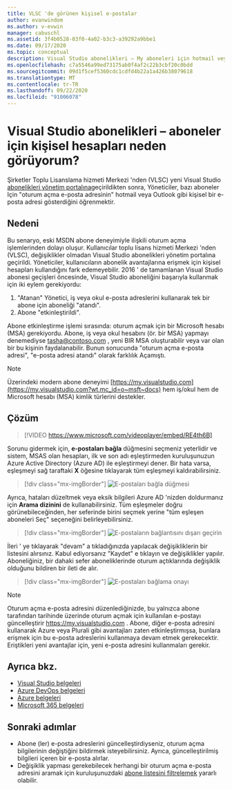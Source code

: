 ```yaml
---
title: VLSC 'de görünen kişisel e-postalar
author: evanwindom
ms.author: v-evwin
manager: cabuschl
ms.assetid: 3f4b0528-03f0-4a02-b3c3-a39292a9bbe1
ms.date: 09/17/2020
ms.topic: conceptual
description: Visual Studio abonelikleri – My aboneleri için hotmail veya Gmail adreslerini görüyorum mi?
ms.openlocfilehash: c7a5546a99ed73175ab0f4af2c22b3cbf20c0bdd
ms.sourcegitcommit: 09d1f5cef5360cdc1cdfd4b22a1a426b38079618
ms.translationtype: MT
ms.contentlocale: tr-TR
ms.lasthandoff: 09/22/2020
ms.locfileid: "91006078"
---
```

# <a name="visual-studio-subscriptions--why-do-i-see-personal-accounts-for-my-subscribers"></a>Visual Studio abonelikleri – aboneler için kişisel hesapları neden görüyorum?
Şirketler Toplu Lisanslama hizmeti Merkezi 'nden (VLSC) yeni Visual Studio [abonelikleri yönetim portalına](https://manage.visualstudio.com)geçirildikten sonra, Yöneticiler, bazı aboneler Için "oturum açma e-posta adresinin" hotmail veya Outlook gibi kişisel bir e-posta adresi gösterdiğini öğrenmektir.  

## <a name="cause"></a>Nedeni
Bu senaryo, eski MSDN abone deneyimiyle ilişkili oturum açma işlemlerinden dolayı oluşur. Kullanıcılar toplu lisans hizmeti Merkezi 'nden (VLSC), değişiklikler olmadan Visual Studio abonelikleri yönetim portalına geçirildi. Yöneticiler, kullanıcıların abonelik avantajlarına erişmek için kişisel hesapları kullandığını fark edemeyebilir. 2016 ' de tamamlanan Visual Studio abonesi geçişleri öncesinde, Visual Studio aboneliğini başarıyla kullanmak için iki eylem gerekiyordu:
1. "Atanan" Yönetici, iş veya okul e-posta adreslerini kullanarak tek bir abone için aboneliği "atandı".
2. Abone "etkinleştirildi".

Abone etkinleştirme işlemi sırasında: oturum açmak için bir Microsoft hesabı (MSA) gerekiyordu. Abone, iş veya okul hesabını (ör. bir MSA) yapmayı denemediyse tasha@contoso.com , yeni BIR MSA oluşturabilir veya var olan bir bu kişinin faydalanabilir. Bunun sonucunda "oturum açma e-posta adresi", "e-posta adresi atandı" olarak farklılık Açamıştı.

> [!NOTE]
> Üzerindeki modern abone deneyimi [https://my.visualstudio.com](https://my.visualstudio.com?wt.mc_id=o~msft~docs) hem iş/okul hem de Microsoft hesabı (MSA) kimlik türlerini destekler.

## <a name="solution"></a>Çözüm

> [!VIDEO https://www.microsoft.com/videoplayer/embed/RE4th6B]

Sorunu gidermek için, **e-postaları bağla** düğmesini seçmeniz yeterlidir ve sistem, MSAS olan hesapları, ilk ve son adı eşleştirmeden kuruluşunuzun Azure Active Directory (Azure AD) ile eşleştirmeyi dener. Bir hata varsa, eşleşmeyi sağ taraftaki **X** öğesine tıklayarak tüm eşleşmeyi kaldırabilirsiniz.  

> [!div class="mx-imgBorder"]
> ![E-postaları bağla düğmesi](_img/connect-emails/connect-emails-button.png "Kullanıcılarınıza Microsoft hesaplarıyla Azure Active Directory için e-postaları bağla ' ya tıklayın")

Ayrıca, hataları düzeltmek veya eksik bilgileri Azure AD 'nizden doldurmanız için **Arama dizinini** de kullanabilirsiniz. Tüm eşleşmeler doğru görünebileceğinden, her seferinde birini seçmek yerine "tüm eşleşen aboneleri Seç" seçeneğini belirleyebilirsiniz.  

> [!div class="mx-imgBorder"]
> ![E-postaların bağlantısını dışarı geçirin](_img/connect-emails/connect-emails-flyout.png "Azure AD kimlikleriyle eşleştirmek istediğiniz aboneleri seçin ve devam ' a tıklayın.")

İleri ' ye tıklayarak "devam" a tıkladığınızda yapılacak değişikliklerin bir listesini alırsınız. Kabul ediyorsanız "Kaydet" e tıklayın ve değişiklikler yapılır. Aboneliğiniz, bir dahaki sefer aboneliklerinde oturum açtıklarında değişiklik olduğunu bildiren bir ileti de alır.   

> [!div class="mx-imgBorder"]
> ![E-postaları bağlama onayı](_img/connect-emails/connect-emails-confirm.png "Önerilen değişiklikleri uygulamak için devam ' a tıklayın ve ardından Kaydet ' e tıklayın.") 

> [!NOTE]
> Oturum açma e-posta adresini düzenlediğinizde, bu yalnızca abone tarafından tarihinde üzerinde oturum açmak için kullanılan e-postayı güncelleştirir https://my.visualstudio.com . Abone, diğer e-posta adresini kullanarak Azure veya Plurali gibi avantajları zaten etkinleştirmışsa, bunlara erişmek için bu e-posta adreslerini kullanmaya devam etmek gerekecektir. Eriştikleri yeni avantajlar için, yeni e-posta adresini kullanmaları gerekir. 

## <a name="see-also"></a>Ayrıca bkz.
- [Visual Studio belgeleri](/visualstudio/)
- [Azure DevOps belgeleri](/azure/devops/)
- [Azure belgeleri](/azure/)
- [Microsoft 365 belgeleri](/microsoft-365/)

##  <a name="next-steps"></a>Sonraki adımlar
- Abone (ler) e-posta adreslerini güncelleştirdiyseniz, oturum açma bilgilerinin değiştiğini bildirmek isteyebilirsiniz.  Ayrıca, güncelleştirilmiş bilgileri içeren bir e-posta alırlar.
- Değişiklik yapması gerekebilecek herhangi bir oturum açma e-posta adresini aramak için kuruluşunuzdaki [abone listesini filtrelemek](search-license.md) yararlı olabilir.